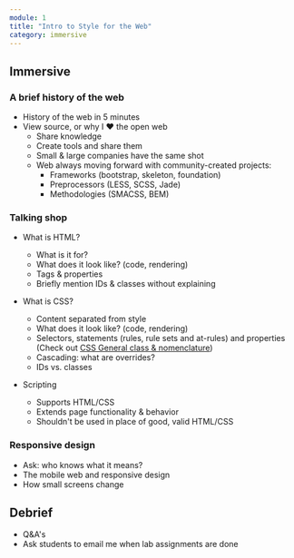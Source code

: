 ```yaml
---
module: 1
title: "Intro to Style for the Web"
category: immersive
---
```


## Immersive

### A brief history of the web

- History of the web in 5 minutes 
- View source, or why I ❤️ the open web
	- Share knowledge
	- Create tools and share them
	- Small & large companies have the same shot
	- Web always moving forward with community-created projects:
		- Frameworks (bootstrap, skeleton, foundation)
		- Preprocessors (LESS, SCSS, Jade)
		- Methodologies (SMACSS, BEM)
	
### Talking shop

- What is HTML?
	- What is it for?
	- What does it look like? (code, rendering)
	- Tags & properties
	- Briefly mention IDs & classes without explaining
	
- What is CSS?
	- Content separated from style
	- What does it look like? (code, rendering)
	- Selectors, statements (rules, rule sets and at-rules) and properties (Check out [CSS General class & nomenclature](http://reference.sitepoint.com/css/syntax))
	- Cascading: what are overrides?
	- IDs vs. classes
	
- Scripting
	- Supports HTML/CSS
	- Extends page functionality & behavior
	- Shouldn't be used in place of good, valid HTML/CSS

### Responsive design

- Ask: who knows what it means?
- The mobile web and responsive design
- How small screens change


## Debrief

- Q&A's
- Ask students to email me when lab assignments are done